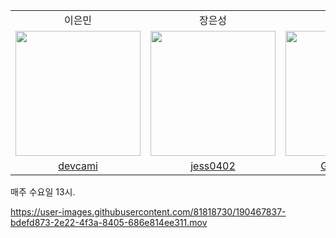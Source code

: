 <div align="center">
  <table>
    <tr>
      <td align="center">
        이은민
      </td>
      <td align="center">
        장은성
      </td>
      <td align="center">
        고두현
      </td>
      <td align="center">
        김용민
      </td>
      <td align="center">
        김정헌
      </td>
    </tr>
    <tr>
      <td align="center">
        <img src="https://user-images.githubusercontent.com/96560244/190463190-707c83ca-61ba-4ace-84f6-fd12508e9d0c.jpg" width="200px;" alt=""/>
      </td>
      <td align="center">
        <img src="https://user-images.githubusercontent.com/84800644/190462185-f8aed9f4-344f-4a4e-a4af-4349f0e12a1b.jpg" width="200px;" alt=""/>
      </td>
      <td align="center">
        <img src="https://user-images.githubusercontent.com/98273410/190466885-34e629d3-18f9-4deb-8040-69969884f1fb.jpg" width="200px;" alt=""/>
      </td>
      <td align="center">
        <img src="https://user-images.githubusercontent.com/81818730/190465851-21872dc2-4c45-4bec-88e7-44afd74f3847.jpg" width="200px;" alt=""/>
      </td>
      <td align="center">
        <img src="https://user-images.githubusercontent.com/98468721/190467330-f66a5f93-a06a-4d37-8bbc-80f8b91a32ca.jpg" width="200px;" alt=""/>
      </td>
    </tr>
      <tr>
      <td align="center">
        <a href="https://github.com/devcami">
          devcami
        </a>
      </td>
      <td align="center">
        <a href="https://github.com/jess0402">
          jess0402
        </a>
      </td>
      <td align="center">
        <a href="https://github.com/Godoohyun">
          Godoohyun
        </a>
      </td>
      <td align="center">
        <a href="https://github.com/ymiru0324">
          ymiru0324
        </a>
      </td>
      <td align="center">
        <a href="https://github.com/heonnn">
          heonnn
        </a>
      </td>
    </tr>
  </table>
</div>
매주 수요일 13시.


https://user-images.githubusercontent.com/81818730/190467837-bdefd873-2e22-4f3a-8405-686e814ee311.mov




